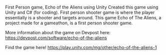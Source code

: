 
First Person game, Echo of the Aliens using Unity 
Created this game using Unity and C# (for coding).
First person shooter game is where the player essentially is a shooter and targets around. This game Echo of The Aliens, a project made for a gameathon, is a first person shooter game. 

More information about the game on Devpost here: https://devpost.com/software/echo-of-the-aliens

Find the game here! https://play.unity.com/mg/other/echo-of-the-aliens-1
